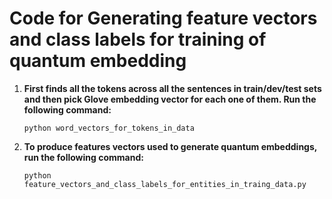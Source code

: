 
# Code for Generating feature vectors and class labels for training of quantum embedding #


1. **First finds all the tokens across all the sentences in train/dev/test sets and then pick Glove embedding vector for each one of them. Run the following command:**
    
    `python word_vectors_for_tokens_in_data`


2. **To produce features vectors used to generate quantum embeddings, run the following command:**

    `python feature_vectors_and_class_labels_for_entities_in_traing_data.py`
